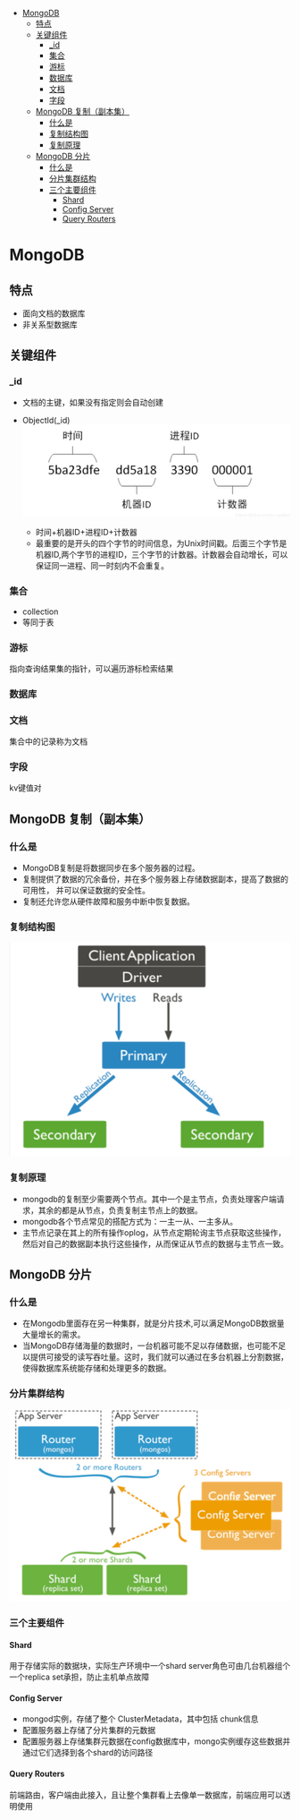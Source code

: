 * [MongoDB](#mongodb)
    * [特点](#特点)
    * [关键组件](#关键组件)
        * [_id](#_id)
        * [集合](#集合)
        * [游标](#游标)
        * [数据库](#数据库)
        * [文档](#文档)
        * [字段](#字段)
    * [MongoDB 复制（副本集）](#mongodb-复制副本集)
        * [什么是](#什么是)
        * [复制结构图](#复制结构图)
        * [复制原理](#复制原理)
    * [MongoDB 分片](#mongodb-分片)
        * [什么是](#什么是-1)
        * [分片集群结构](#分片集群结构)
        * [三个主要组件](#三个主要组件)
            * [Shard](#shard)
            * [Config Server](#config-server)
            * [Query Routers](#query-routers)
# MongoDB
## 特点
- 面向文档的数据库
- 非关系型数据库
## 关键组件
### _id
- 文档的主键，如果没有指定则会自动创建

- ObjectId(_id)
  ![](../img/数据库/MongoDB/_id.png)
  - 时间+机器ID+进程ID+计数器
  - 最重要的是开头的四个字节的时间信息，为Unix时间戳。后面三个字节是机器ID,两个字节的进程ID，三个字节的计数器。计数器会自动增长，可以保证同一进程、同一时刻内不会重复。
### 集合
- collection
- 等同于表
### 游标
指向查询结果集的指针，可以遍历游标检索结果
### 数据库
### 文档
集合中的记录称为文档
### 字段
kv键值对
## MongoDB 复制（副本集）
### 什么是
- MongoDB复制是将数据同步在多个服务器的过程。
- 复制提供了数据的冗余备份，并在多个服务器上存储数据副本，提高了数据的可用性， 并可以保证数据的安全性。
- 复制还允许您从硬件故障和服务中断中恢复数据。
### 复制结构图
![](../img/数据库/MongoDB/复制结构图.png)
### 复制原理
- mongodb的复制至少需要两个节点。其中一个是主节点，负责处理客户端请求，其余的都是从节点，负责复制主节点上的数据。
- mongodb各个节点常见的搭配方式为：一主一从、一主多从。
- 主节点记录在其上的所有操作oplog，从节点定期轮询主节点获取这些操作，然后对自己的数据副本执行这些操作，从而保证从节点的数据与主节点一致。
## MongoDB 分片	
### 什么是
- 在Mongodb里面存在另一种集群，就是分片技术,可以满足MongoDB数据量大量增长的需求。
- 当MongoDB存储海量的数据时，一台机器可能不足以存储数据，也可能不足以提供可接受的读写吞吐量。这时，我们就可以通过在多台机器上分割数据，使得数据库系统能存储和处理更多的数据。
### 分片集群结构
![](../img/数据库/MongoDB/分片集群结构.png)
### 三个主要组件
#### Shard
用于存储实际的数据块，实际生产环境中一个shard server角色可由几台机器组个一个replica set承担，防止主机单点故障
#### Config Server
- mongod实例，存储了整个 ClusterMetadata，其中包括 chunk信息
- 配置服务器上存储了分片集群的元数据
- 配置服务器上存储集群元数据在config数据库中，mongo实例缓存这些数据并通过它们选择到各个shard的访问路径
#### Query Routers
前端路由，客户端由此接入，且让整个集群看上去像单一数据库，前端应用可以透明使用